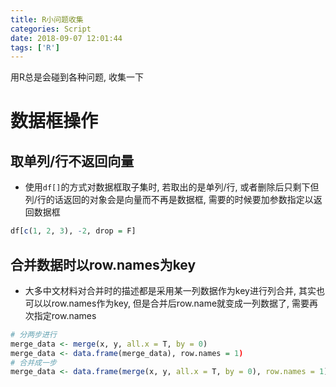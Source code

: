 ```yaml
---
title: R小问题收集
categories: Script
date: 2018-09-07 12:01:44
tags: ['R']
---
```


用R总是会碰到各种问题, 收集一下
<!-- more -->

# 数据框操作

## 取单列/行不返回向量

- 使用`df[]`的方式对数据框取子集时, 若取出的是单列/行, 或者删除后只剩下但列/行的话返回的对象会是向量而不再是数据框, 需要的时候要加参数指定以返回数据框

```r
df[c(1, 2, 3), -2, drop = F]
```

## 合并数据时以row.names为key

- 大多中文材料对合并时的描述都是采用某一列数据作为key进行列合并, 其实也可以以row.names作为key, 但是合并后row.name就变成一列数据了, 需要再次指定row.names

```r
# 分两步进行
merge_data <- merge(x, y, all.x = T, by = 0)
merge_data <- data.frame(merge_data), row.names = 1)
# 合并成一步
merge_data <- data.frame(merge(x, y, all.x = T, by = 0), row.names = 1)
```